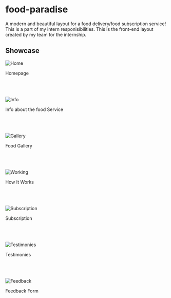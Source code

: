 # food-paradise
A modern and beautiful layout for a food delivery/food subscription service!
This is a part of my intern responisibilities. This is the front-end layout created by my team for the internship.

## Showcase


![Home](https://i.imgur.com/KFOIwZx.png)

Homepage<br/><br/><br/><br/>

![Info](https://i.imgur.com/ukDgJW4.png)

Info about the food Service<br/><br/><br/><br/>

![Gallery](https://i.imgur.com/gnzJt38.png)

Food Gallery<br/><br/><br/><br/>


![Working](https://i.imgur.com/YimGs6o.png)

How It Works<br/><br/><br/><br/>

![Subscription](https://i.imgur.com/MiW7mdx.png)

Subscription<br/><br/><br/><br/>

![Testimonies](https://i.imgur.com/OROoACl.png)

Testimonies<br/><br/><br/><br/>

![Feedback](https://i.imgur.com/curTQjQ.png)

Feedback Form<br/><br/><br/><br/>

